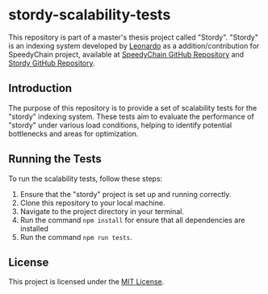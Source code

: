 # stordy-scalability-tests

This repository is part of a master's thesis project called "Stordy". "Stordy" is an indexing system developed by [Leonardo](https://github.com/leonardocreatus) as a addition/contribution for SpeedyChain project, available at [SpeedyChain GitHub Repository](https://github.com/conseg/speedychain) and [Stordy GitHub Repository](https://github.com/leonardocreatus/stordy).

## Introduction

The purpose of this repository is to provide a set of scalability tests for the "stordy" indexing system. These tests aim to evaluate the performance of "stordy" under various load conditions, helping to identify potential bottlenecks and areas for optimization.

## Running the Tests

To run the scalability tests, follow these steps:

1. Ensure that the "stordy" project is set up and running correctly.
2. Clone this repository to your local machine.
3. Navigate to the project directory in your terminal.
4. Run the command `npm install` for ensure that all dependencies are installed
5. Run the command `npm run tests`.

## License

This project is licensed under the [MIT License](LICENSE).
